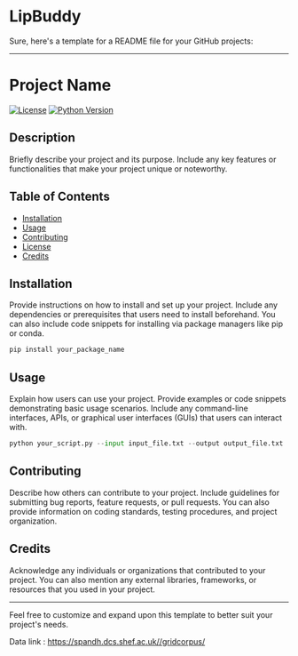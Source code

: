 # LipBuddy

Sure, here's a template for a README file for your GitHub projects:

---

# Project Name

[![License](https://img.shields.io/badge/license-MIT-blue.svg)](https://opensource.org/licenses/MIT)
[![Python Version](https://img.shields.io/badge/python-3.7%20|%203.8%20|%203.9-blue)](https://www.python.org/downloads/release/python-390/)

## Description

Briefly describe your project and its purpose. Include any key features or functionalities that make your project unique or noteworthy.

## Table of Contents

- [Installation](#installation)
- [Usage](#usage)
- [Contributing](#contributing)
- [License](#license)
- [Credits](#credits)

## Installation

Provide instructions on how to install and set up your project. Include any dependencies or prerequisites that users need to install beforehand. You can also include code snippets for installing via package managers like pip or conda.

```bash
pip install your_package_name
```

## Usage

Explain how users can use your project. Provide examples or code snippets demonstrating basic usage scenarios. Include any command-line interfaces, APIs, or graphical user interfaces (GUIs) that users can interact with.

```python
python your_script.py --input input_file.txt --output output_file.txt
```

## Contributing

Describe how others can contribute to your project. Include guidelines for submitting bug reports, feature requests, or pull requests. You can also provide information on coding standards, testing procedures, and project organization.


## Credits

Acknowledge any individuals or organizations that contributed to your project. You can also mention any external libraries, frameworks, or resources that you used in your project.

---

Feel free to customize and expand upon this template to better suit your project's needs.

Data link : https://spandh.dcs.shef.ac.uk//gridcorpus/

